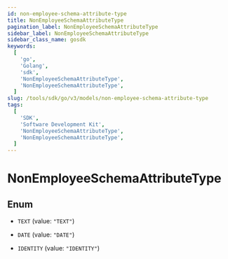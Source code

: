 ```yaml
---
id: non-employee-schema-attribute-type
title: NonEmployeeSchemaAttributeType
pagination_label: NonEmployeeSchemaAttributeType
sidebar_label: NonEmployeeSchemaAttributeType
sidebar_class_name: gosdk
keywords:
  [
    'go',
    'Golang',
    'sdk',
    'NonEmployeeSchemaAttributeType',
    'NonEmployeeSchemaAttributeType',
  ]
slug: /tools/sdk/go/v3/models/non-employee-schema-attribute-type
tags:
  [
    'SDK',
    'Software Development Kit',
    'NonEmployeeSchemaAttributeType',
    'NonEmployeeSchemaAttributeType',
  ]
---
```


# NonEmployeeSchemaAttributeType

## Enum

- `TEXT` (value: `"TEXT"`)

- `DATE` (value: `"DATE"`)

- `IDENTITY` (value: `"IDENTITY"`)
